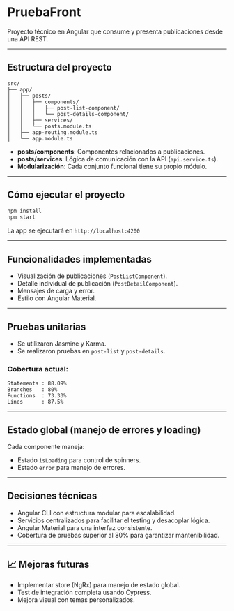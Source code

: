 # PruebaFront

Proyecto técnico en Angular que consume y presenta publicaciones desde una API REST.

---

##  Estructura del proyecto

```
src/
├── app/
│   ├── posts/
│   │   ├── components/
│   │   │   ├── post-list-component/
│   │   │   └── post-details-component/
│   │   ├── services/
│   │   └── posts.module.ts
│   ├── app-routing.module.ts
│   └── app.module.ts
```

* **posts/components**: Componentes relacionados a publicaciones.
* **posts/services**: Lógica de comunicación con la API (`api.service.ts`).
* **Modularización**: Cada conjunto funcional tiene su propio módulo.

---

##  Cómo ejecutar el proyecto

```bash
npm install
npm start
```

La app se ejecutará en `http://localhost:4200`

---

##  Funcionalidades implementadas

* Visualización de publicaciones (`PostListComponent`).
* Detalle individual de publicación (`PostDetailComponent`).
* Mensajes de carga y error.
* Estilo con Angular Material.

---

##  Pruebas unitarias

* Se utilizaron Jasmine y Karma.
* Se realizaron pruebas en `post-list` y `post-details`.

### Cobertura actual:

```
Statements : 88.09%
Branches   : 80%
Functions  : 73.33%
Lines      : 87.5%
```

---

##  Estado global (manejo de errores y loading)

Cada componente maneja:

* Estado `isLoading` para control de spinners.
* Estado `error` para manejo de errores.

---

##  Decisiones técnicas

* Angular CLI con estructura modular para escalabilidad.
* Servicios centralizados para facilitar el testing y desacoplar lógica.
* Angular Material para una interfaz consistente.
* Cobertura de pruebas superior al 80% para garantizar mantenibilidad.

---

## 📈 Mejoras futuras

* Implementar store (NgRx) para manejo de estado global.
* Test de integración completa usando Cypress.
* Mejora visual con temas personalizados.
